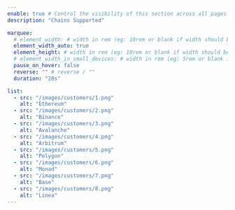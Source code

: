 ```yaml
---
enable: true # Control the visibility of this section across all pages where it is used
description: "Chains Supported"

marquee:
  # element_width: # width in rem (eg: 10rem or blank if width should be based on item width)
  element_width_auto: true
  element_height: # width in rem (eg: 10rem or blank if width should be based on item width)
  # element_width_in_small_devices: # width in rem (eg: 5rem or blank if width should be based on item width)
  pause_on_hover: false
  reverse: "" # reverse / ""
  duration: "20s"

list:
  - src: "/images/customers/1.png"
    alt: "Ethereum"
  - src: "/images/customers/2.png"
    alt: "Binance"
  - src: "/images/customers/3.png"
    alt: "Avalanche"
  - src: "/images/customers/4.png"
    alt: "Arbitrum"
  - src: "/images/customers/5.png"
    alt: "Polygon"
  - src: "/images/customers/6.png"
    alt: "Monad"
  - src: "/images/customers/7.png"
    alt: "Base"
  - src: "/images/customers/8.png"
    alt: "Linea"
---
```

